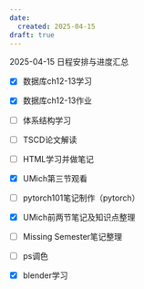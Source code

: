```yaml
---
date:
  created: 2025-04-15
draft: true
---
```

2025-04-15 日程安排与进度汇总
<!-- more -->

- [x] 数据库ch12-13学习
- [x] 数据库ch12-13作业
- [ ] 体系结构学习
- [ ] TSCD论文解读
- [ ] HTML学习并做笔记
- [x] UMich第三节观看
- [ ] pytorch101笔记制作（pytorch）
- [x] UMich前两节笔记及知识点整理
- [ ] Missing Semester笔记整理
- [ ] ps调色
- [x] blender学习

